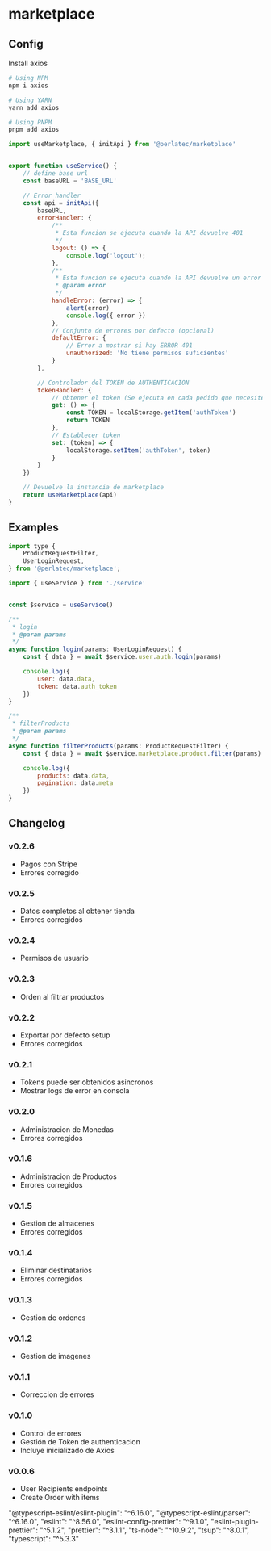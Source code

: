 # marketplace

## Config

Install axios

```sh
# Using NPM
npm i axios

# Using YARN
yarn add axios

# Using PNPM
pnpm add axios

```

```js
import useMarketplace, { initApi } from '@perlatec/marketplace'


export function useService() {
    // define base url
    const baseURL = 'BASE_URL'

    // Error handler
    const api = initApi({
        baseURL,
        errorHandler: {
            /**
             * Esta funcion se ejecuta cuando la API devuelve 401
             */
            logout: () => {
                console.log('logout');
            },
            /**
             * Esta funcion se ejecuta cuando la API devuelve un error 4xx o 5xx
             * @param error
             */
            handleError: (error) => {
                alert(error)
                console.log({ error })
            },
            // Conjunto de errores por defecto (opcional)
            defaultError: {
                // Error a mostrar si hay ERROR 401
                unauthorized: 'No tiene permisos suficientes'
            }
        },

        // Controlador del TOKEN de AUTHENTICACION
        tokenHandler: {
            // Obtener el token (Se ejecuta en cada pedido que necesite authenticacion)
            get: () => {
                const TOKEN = localStorage.getItem('authToken')
                return TOKEN
            },
            // Establecer token
            set: (token) => {
                localStorage.setItem('authToken', token)
            }
        }
    })

    // Devuelve la instancia de marketplace
    return useMarketplace(api)
}

```

## Examples

```js
import type {
    ProductRequestFilter,
    UserLoginRequest,
} from '@perlatec/marketplace';

import { useService } from './service'


const $service = useService()

/**
 * login
 * @param params
 */
async function login(params: UserLoginRequest) {
    const { data } = await $service.user.auth.login(params)

    console.log({
        user: data.data,
        token: data.auth_token
    })
}

/**
 * filterProducts
 * @param params
 */
async function filterProducts(params: ProductRequestFilter) {
    const { data } = await $service.marketplace.product.filter(params)

    console.log({
        products: data.data,
        pagination: data.meta
    })
}
```

## Changelog

### v0.2.6

- Pagos con Stripe
- Errores corregido

### v0.2.5

- Datos completos al obtener tienda
- Errores corregidos

### v0.2.4

- Permisos de usuario

### v0.2.3

- Orden al filtrar productos

### v0.2.2

- Exportar por defecto setup
- Errores corregidos

### v0.2.1

- Tokens puede ser obtenidos asincronos
- Mostrar logs de error en consola

### v0.2.0

- Administracion de Monedas
- Errores corregidos

### v0.1.6

- Administracion de Productos
- Errores corregidos

### v0.1.5

- Gestion de almacenes
- Errores corregidos

### v0.1.4

- Eliminar destinatarios
- Errores corregidos

### v0.1.3

- Gestion de ordenes

### v0.1.2

- Gestion de imagenes

### v0.1.1

- Correccion de errores

### v0.1.0

- Control de errores
- Gestión de Token de authenticacion
- Incluye inicializado de Axios

### v0.0.6

- User Recipients endpoints
- Create Order with items

"@typescript-eslint/eslint-plugin": "^6.16.0",
"@typescript-eslint/parser": "^6.16.0",
"eslint": "^8.56.0",
"eslint-config-prettier": "^9.1.0",
"eslint-plugin-prettier": "^5.1.2",
"prettier": "^3.1.1",
"ts-node": "^10.9.2",
"tsup": "^8.0.1",
"typescript": "^5.3.3"